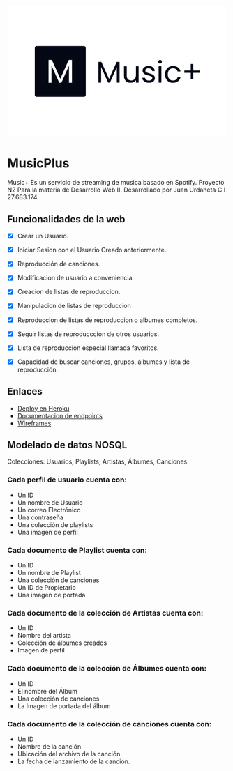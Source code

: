 ![Logo MusicPlus](public/icons/logo.png?raw=true)
# MusicPlus
Music+ Es un servicio de streaming de musica basado en Spotify.
Proyecto N2 Para la materia de Desarrollo Web II.
Desarrollado por Juan Urdaneta C.I 27.683.174

## Funcionalidades de la web
- [x] Crear un Usuario.
- [x] Iniciar Sesion con el Usuario Creado anteriormente.
- [x] Reproducción de canciones.
- [x] Modificacion de usuario a conveniencia.
- [x] Creacion de listas de reproduccion.
- [x] Manipulacion de listas de reproduccion
- [x] Reproduccion de listas de reproduccion o albumes completos.
- [x] Seguir listas de reproducccion de otros usuarios.
- [x] Lista de reproduccion especial llamada favoritos.
- [x] Capacidad de buscar canciones, grupos, álbumes y lista de reproducción.


## Enlaces
- [Deploy en Heroku](https://apologetic-mountie-23434.herokuapp.com/)
- [Documentacion de endpoints](https://documenter.getpostman.com/view/15432930/Tzeah5TK)
- [Wireframes](https://drive.google.com/file/d/1pmooZIkrYyyAL4hslqoMrM_QDY1a8PM6/view?usp=sharing)

## Modelado de datos NOSQL
Colecciones: Usuarios, Playlists, Artistas, Álbumes, Canciones.

### Cada perfil de usuario cuenta con:
- Un ID
- Un nombre de Usuario
- Un correo Electrónico
- Una contraseña
- Una colección de playlists
- Una imagen de perfil

### Cada documento de Playlist cuenta con:
- Un ID
- Un nombre de Playlist
- Una colección de canciones
- Un ID de Propietario
- Una imagen de portada

### Cada documento de la colección de Artistas cuenta con:
- Un ID
- Nombre del artista
- Colección de álbumes creados
- Imagen de perfil

### Cada documento de la colección de Álbumes cuenta con:
- Un ID
- El nombre del Álbum
- Una colección de canciones
- La Imagen de portada del álbum

### Cada documento de la colección de canciones cuenta con:
- Un ID
- Nombre de la canción
- Ubicación del archivo de la canción.
- La fecha de lanzamiento de la canción.
